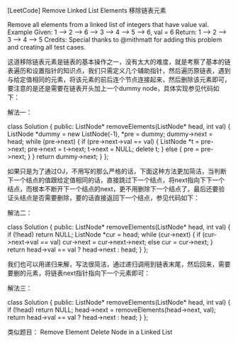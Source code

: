 [LeetCode] Remove Linked List Elements 移除链表元素 

 
Remove all elements from a linked list of integers that have value val.
Example
Given: 1 --> 2 --> 6 --> 3 --> 4 --> 5 --> 6, val = 6
Return: 1 --> 2 --> 3 --> 4 --> 5 
Credits:
Special thanks to @mithmatt for adding this problem and creating all test cases.
 
这道移除链表元素是链表的基本操作之一，没有太大的难度，就是考察了基本的链表遍历和设置指针的知识点，我们只需定义几个辅助指针，然后遍历原链表，遇到与给定值相同的元素，将该元素的前后连个节点连接起来，然后删除该元素即可，要注意的是还是需要在链表开头加上一个dummy node，具体实现参见代码如下：
 
解法一：

class Solution {
public:
    ListNode* removeElements(ListNode* head, int val) {
        ListNode *dummy = new ListNode(-1), *pre = dummy;
        dummy->next = head;
        while (pre->next) {
            if (pre->next->val == val) {
                ListNode *t = pre->next;
                pre->next = t->next;
                t->next = NULL;
                delete t;
            } else {
                pre = pre->next;
            }
        }
        return dummy->next;
    }
};

 
如果只是为了通过OJ，不用写的那么严格的话，下面这种方法更加简洁，当判断下一个结点的值跟给定值相同的话，直接跳过下一个结点，将next指向下下一个结点，而根本不断开下一个结点的next，更不用删除下一个结点了。最后还要验证头结点是否需要删除，要的话直接返回下一个结点，参见代码如下：
 
解法二：

class Solution {
public:
    ListNode* removeElements(ListNode* head, int val) {
        if (!head) return NULL;
        ListNode *cur = head;
        while (cur->next) {
            if (cur->next->val == val) cur->next = cur->next->next;
            else cur = cur->next;
        }
        return head->val == val ? head->next : head;
    }
};

 
我们也可以用递归来解，写法很简洁，通过递归调用到链表末尾，然后回来，需要要删的元素，将链表next指针指向下一个元素即可：
 
解法三：

class Solution {
public:
    ListNode* removeElements(ListNode* head, int val) {
        if (!head) return NULL;
        head->next = removeElements(head->next, val);
        return head->val == val ? head->next : head;
    }
};

 
类似题目：
Remove Element
Delete Node in a Linked List